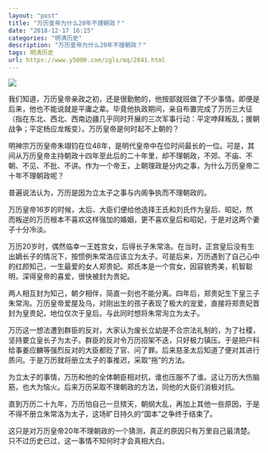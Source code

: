 ```yaml
---
layout: "post"
title: "万历皇帝为什么20年不理朝政？"
date: "2018-12-17 16:15"
categories: "明清历史"
description: "万历皇帝为什么20年不理朝政？"
tags: 明清历史
url: https://www.y5000.com/zgls/mq/2841.html
---
```






![](https://img.y5000.com/uploads/allimg/160618/4-16061P03IV21.jpg)

我们知道，万历皇帝亲政之初，还是很勤勉的，他按部就班做了不少事情。即便是后来，他也不能说就是平庸之辈。毕竟他执政期间，亲自布置完成了万历三大征（指在东北、西北、西南边疆几乎同时开展的三次军事行动：平定哱拜叛乱；援朝战争；平定杨应龙叛变）。万历皇帝是何时起不上朝的？

明神宗万历皇帝朱翊钧在位48年，是明代皇帝中在位时间最长的一位。可是，其间从万历皇帝主持朝政十四年至此后的二十年里，却不理朝政，不郊、不庙、不朝、不见、不批、不讲。作为一个帝王，上朝理政是分内之事，为什么万历皇帝二十年不理朝政呢？  

普遍说法认为，万历是因为立太子之事与内阁争执而不理朝政的。

万历皇帝16岁的时候，太后、大臣们便给他选择王氏和刘氏作为皇后、昭妃，然而叛逆的万历根本不喜欢这样强加的婚姻，更不喜欢皇后和昭妃，于是对这两个妻子十分冷淡。

万历20岁时，偶然临幸一王姓宫女，后得长子朱常洛。在当时，正宫皇后没有生出嫡长子的情况下，按惯例朱常洛应该立为太子。可是后来，万历遇到了自己心中的红颜知己，一生最爱的女人郑贵妃。郑氏本是一个宫女，因容貌秀美，机智聪明，深得皇帝的喜爱，很快被封为贵妃。

两人相互封为知己，朝夕相伴，简直一刻也不能分离。四年后，郑贵妃生下皇三子朱常洵。万历皇帝爱屋及乌，对刚出生的孩子表现了极大的宠爱，直接将郑贵妃晋封为皇贵妃，地位仅次于皇后。与此同时想将朱常洵立为太子。

万历这一想法遭到群臣的反对，大家认为废长立幼是不合宗法礼制的，为了社稷，坚持要立皇长子为太子。群臣的反对令万历招架不迭，只好极力镇压。于是把户科给事姜应麟等强烈反对的大臣都贬了官、问了罪。后来慈圣太后知道了便对其进行质问。于是万历就将册立太子的事推迟，采取“拖”的方法。

为立太子的事情，万历和他的全体朝臣相对抗，谁也压服不了谁。这让万历大伤脑筋，也大为恼火。后来万历采取不理朝政的方法，同他的大臣们消极对抗。

直到万历二十九年，万历怕自己一旦殡天，朝纲大乱，再加上其他一些原因，于是不得不册立朱常洛为太子，这场旷日持久的“国本”之争终于结束了。

这只是对万历皇帝20年不理朝政的一个猜测，真正的原因只有万里自己最清楚。只不过历史已过，这一事情不知何时才会真相大白。

